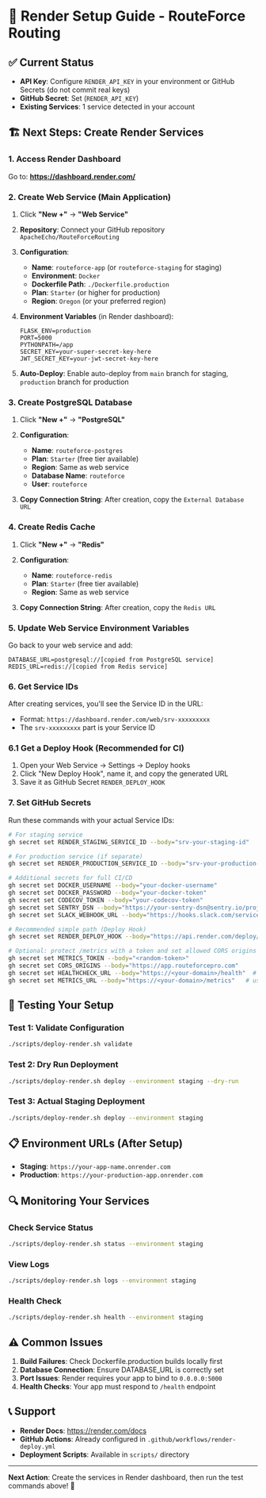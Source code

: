 # 🚀 Render Setup Guide - RouteForce Routing

## ✅ Current Status
- **API Key**: Configure `RENDER_API_KEY` in your environment or GitHub Secrets (do not commit real keys)
- **GitHub Secret**: Set (`RENDER_API_KEY`)
- **Existing Services**: 1 service detected in your account

## 🏗️ Next Steps: Create Render Services

### 1. Access Render Dashboard
Go to: **https://dashboard.render.com/**

### 2. Create Web Service (Main Application)
1. Click **"New +"** → **"Web Service"**
2. **Repository**: Connect your GitHub repository `ApacheEcho/RouteForceRouting`
3. **Configuration**:
   - **Name**: `routeforce-app` (or `routeforce-staging` for staging)
   - **Environment**: `Docker`
   - **Dockerfile Path**: `./Dockerfile.production`
   - **Plan**: `Starter` (or higher for production)
   - **Region**: `Oregon` (or your preferred region)

4. **Environment Variables** (in Render dashboard):
   ```
   FLASK_ENV=production
   PORT=5000
   PYTHONPATH=/app
   SECRET_KEY=your-super-secret-key-here
   JWT_SECRET_KEY=your-jwt-secret-key-here
   ```

5. **Auto-Deploy**: Enable auto-deploy from `main` branch for staging, `production` branch for production

### 3. Create PostgreSQL Database
1. Click **"New +"** → **"PostgreSQL"**
2. **Configuration**:
   - **Name**: `routeforce-postgres`
   - **Plan**: `Starter` (free tier available)
   - **Region**: Same as web service
   - **Database Name**: `routeforce`
   - **User**: `routeforce`

3. **Copy Connection String**: After creation, copy the `External Database URL`

### 4. Create Redis Cache
1. Click **"New +"** → **"Redis"**
2. **Configuration**:
   - **Name**: `routeforce-redis`
   - **Plan**: `Starter` (free tier available)
   - **Region**: Same as web service

3. **Copy Connection String**: After creation, copy the `Redis URL`

### 5. Update Web Service Environment Variables
Go back to your web service and add:
```
DATABASE_URL=postgresql://[copied from PostgreSQL service]
REDIS_URL=redis://[copied from Redis service]
```

### 6. Get Service IDs
After creating services, you'll see the Service ID in the URL:
- Format: `https://dashboard.render.com/web/srv-xxxxxxxxx`
- The `srv-xxxxxxxxx` part is your Service ID

### 6.1 Get a Deploy Hook (Recommended for CI)
1. Open your Web Service → Settings → Deploy hooks
2. Click "New Deploy Hook", name it, and copy the generated URL
3. Save it as GitHub Secret `RENDER_DEPLOY_HOOK`

### 7. Set GitHub Secrets
Run these commands with your actual Service IDs:

```bash
# For staging service
gh secret set RENDER_STAGING_SERVICE_ID --body="srv-your-staging-id"

# For production service (if separate)
gh secret set RENDER_PRODUCTION_SERVICE_ID --body="srv-your-production-id"

# Additional secrets for full CI/CD
gh secret set DOCKER_USERNAME --body="your-docker-username"
gh secret set DOCKER_PASSWORD --body="your-docker-token"
gh secret set CODECOV_TOKEN --body="your-codecov-token"
gh secret set SENTRY_DSN --body="https://your-sentry-dsn@sentry.io/project-id"
gh secret set SLACK_WEBHOOK_URL --body="https://hooks.slack.com/services/your/webhook"

# Recommended simple path (Deploy Hook)
gh secret set RENDER_DEPLOY_HOOK --body="https://api.render.com/deploy/srv-xxxxxxxx?key=..."

# Optional: protect /metrics with a token and set allowed CORS origins
gh secret set METRICS_TOKEN --body="<random-token>"
gh secret set CORS_ORIGINS --body="https://app.routeforcepro.com"
gh secret set HEALTHCHECK_URL --body="https://<your-domain>/health"  # used by CI to poll service readiness
gh secret set METRICS_URL --body="https://<your-domain>/metrics"   # used by CI to validate metrics
```

## 🧪 Testing Your Setup

### Test 1: Validate Configuration
```bash
./scripts/deploy-render.sh validate
```

### Test 2: Dry Run Deployment
```bash
./scripts/deploy-render.sh deploy --environment staging --dry-run
```

### Test 3: Actual Staging Deployment
```bash
./scripts/deploy-render.sh deploy --environment staging
```

## 📋 Environment URLs (After Setup)
- **Staging**: `https://your-app-name.onrender.com`
- **Production**: `https://your-production-app.onrender.com`

## 🔍 Monitoring Your Services

### Check Service Status
```bash
./scripts/deploy-render.sh status --environment staging
```

### View Logs
```bash
./scripts/deploy-render.sh logs --environment staging
```

### Health Check
```bash
./scripts/deploy-render.sh health --environment staging
```

## ⚠️ Common Issues

1. **Build Failures**: Check Dockerfile.production builds locally first
2. **Database Connection**: Ensure DATABASE_URL is correctly set
3. **Port Issues**: Render requires your app to bind to `0.0.0.0:5000`
4. **Health Checks**: Your app must respond to `/health` endpoint

## 📞 Support
- **Render Docs**: https://render.com/docs
- **GitHub Actions**: Already configured in `.github/workflows/render-deploy.yml`
- **Deployment Scripts**: Available in `scripts/` directory

---
**Next Action**: Create the services in Render dashboard, then run the test commands above! 🚀

